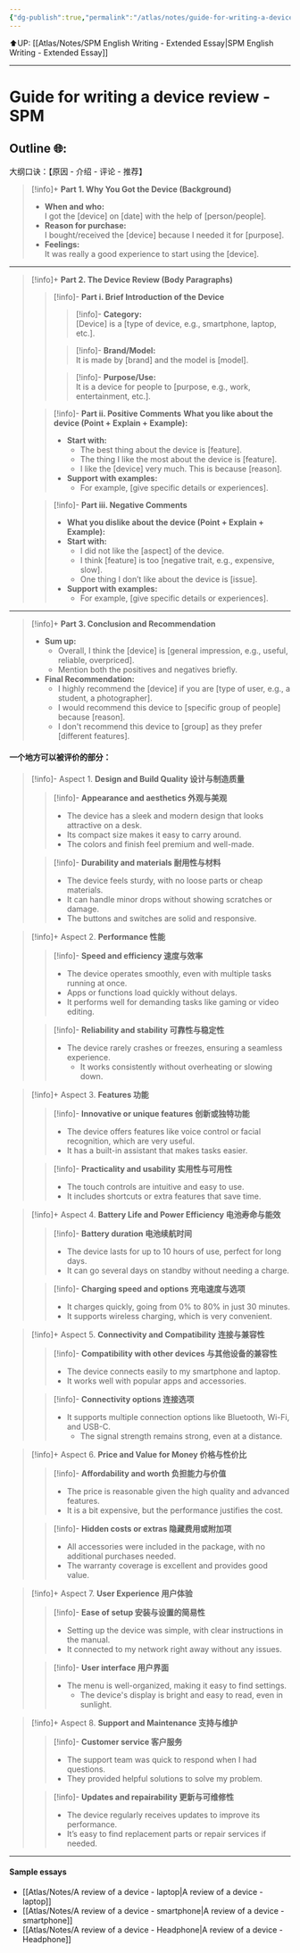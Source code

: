 ```yaml
---
{"dg-publish":true,"permalink":"/atlas/notes/guide-for-writing-a-device-review-spm/"}
---
```


⬆️UP: [[Atlas/Notes/SPM English Writing - Extended Essay\|SPM English Writing - Extended Essay]]

---

# Guide for writing a device review - SPM
## Outline 🌐:
大纲口诀：【原因 - 介绍 - 评论 - 推荐】


> [!info]+ **Part 1. Why You Got the Device (Background)**
> - **When and who:**  
>     I got the [device] on [date] with the help of [person/people].
> - **Reason for purchase:**  
>     I bought/received the [device] because I needed it for [purpose].
> - **Feelings:**  
> 	 It was really a good experience to start using the [device].

---

> [!info]+ **Part 2. The Device Review (Body Paragraphs)**
> 
> > [!info]- **Part i. Brief Introduction of the Device**
> > > [!info]- **Category:**  
> > >  [Device] is a [type of device, e.g., smartphone, laptop, etc.].
> >
> > > [!info]- **Brand/Model:**  
> > > It is made by [brand] and the model is [model].
> > 
> > > [!info]- **Purpose/Use:**  
> > > It is a device for people to [purpose, e.g., work, entertainment, etc.].
> 
> > [!info]- **Part ii. Positive Comments**
> > **What you like about the device (Point + Explain + Example):**
> > - **Start with:**
> >     - The best thing about the device is [feature].
> >     - The thing I like the most about the device is [feature].
> >     - I like the [device] very much. This is because [reason].
> > - **Support with examples:**
> >     - For example, [give specific details or experiences].
> 
> > [!info]- **Part iii. Negative Comments**
> > - **What you dislike about the device (Point + Explain + Example):**
> > - **Start with:**
> >     - I did not like the [aspect] of the device.
> >     - I think [feature] is too [negative trait, e.g., expensive, slow].
> >     - One thing I don’t like about the device is [issue].
> > - **Support with examples:**
> >     - For example, [give specific details or experiences].

---

> [!info]+ **Part 3. Conclusion and Recommendation**
> - **Sum up:**
>     - Overall, I think the [device] is [general impression, e.g., useful, reliable, overpriced].
>     - Mention both the positives and negatives briefly.
> - **Final Recommendation:**
>     - I highly recommend the [device] if you are [type of user, e.g., a student, a photographer].
>     - I would recommend this device to [specific group of people] because [reason].
>     - I don't recommend this device to [group] as they prefer [different features].

#### 一个地方可以被评价的部分：

> [!info]- Aspect 1. **Design and Build Quality 设计与制造质量**
> > [!info]- **Appearance and aesthetics 外观与美观**
> > - The device has a sleek and modern design that looks attractive on a desk.
> > - Its compact size makes it easy to carry around.
> > - The colors and finish feel premium and well-made.
> 
> > [!info]- **Durability and materials 耐用性与材料**
> > - The device feels sturdy, with no loose parts or cheap materials.
> > - It can handle minor drops without showing scratches or damage.
> > - The buttons and switches are solid and responsive.

> [!info]+ Aspect 2. **Performance 性能**
> > [!info]- **Speed and efficiency 速度与效率**
> > - The device operates smoothly, even with multiple tasks running at once.
> > - Apps or functions load quickly without delays.
> > - It performs well for demanding tasks like gaming or video editing.
> 
> > [!info]- **Reliability and stability 可靠性与稳定性**
> > - The device rarely crashes or freezes, ensuring a seamless experience.
> >    - It works consistently without overheating or slowing down.
 
> [!info]+ Aspect 3. **Features 功能**
> > [!info]- **Innovative or unique features 创新或独特功能**
> > - The device offers features like voice control or facial recognition, which are very useful.
> > - It has a built-in assistant that makes tasks easier.
> 
> > [!info]- **Practicality and usability 实用性与可用性**
> > - The touch controls are intuitive and easy to use.
> > - It includes shortcuts or extra features that save time.

> [!info]+ Aspect 4. **Battery Life and Power Efficiency 电池寿命与能效**
> > [!info]- **Battery duration 电池续航时间**
> > - The device lasts for up to 10 hours of use, perfect for long days.
> > - It can go several days on standby without needing a charge.
> 
> > [!info]- **Charging speed and options 充电速度与选项**
> > - It charges quickly, going from 0% to 80% in just 30 minutes.
> > - It supports wireless charging, which is very convenient.

> [!info]+ Aspect 5. **Connectivity and Compatibility 连接与兼容性**
> > [!info]- **Compatibility with other devices 与其他设备的兼容性**
> > - The device connects easily to my smartphone and laptop. 
> > - It works well with popular apps and accessories.
> 
> > [!info]- **Connectivity options 连接选项**
> > - It supports multiple connection options like Bluetooth, Wi-Fi, and USB-C.
> >    - The signal strength remains strong, even at a distance.

> [!info]+ Aspect 6. **Price and Value for Money 价格与性价比**
> > [!info]- **Affordability and worth 负担能力与价值**
> > - The price is reasonable given the high quality and advanced features.   
> > - It is a bit expensive, but the performance justifies the cost.
> 
> > [!info]- **Hidden costs or extras 隐藏费用或附加项**
> > - All accessories were included in the package, with no additional purchases needed.
> > - The warranty coverage is excellent and provides good value.

> [!info]+ Aspect 7. **User Experience 用户体验**
> > [!info]- **Ease of setup 安装与设置的简易性**
> > - Setting up the device was simple, with clear instructions in the manual.
> > - It connected to my network right away without any issues.
> 
> > [!info]- **User interface 用户界面**
> > - The menu is well-organized, making it easy to find settings.
> >    - The device's display is bright and easy to read, even in sunlight.

> [!info]+ Aspect 8. **Support and Maintenance 支持与维护**
> > [!info]- **Customer service 客户服务**
> > - The support team was quick to respond when I had questions.
> > - They provided helpful solutions to solve my problem.
> 
> > [!info]- **Updates and repairability 更新与可维修性**
> > - The device regularly receives updates to improve its performance.
> > - It’s easy to find replacement parts or repair services if needed.

---

#### Sample essays
- [[Atlas/Notes/A review of a device - laptop\|A review of a device - laptop]]
- [[Atlas/Notes/A review of a device - smartphone\|A review of a device - smartphone]]
- [[Atlas/Notes/A review of a device - Headphone\|A review of a device - Headphone]]